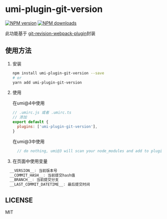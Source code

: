 # umi-plugin-git-version

[![NPM version](https://img.shields.io/npm/v/umi-plugin-git-version.svg?style=flat)](https://npmjs.org/package/umi-plugin-git-version)
[![NPM downloads](http://img.shields.io/npm/dm/umi-plugin-git-version.svg?style=flat)](https://npmjs.org/package/umi-plugin-git-version)

此功能基于 [git-revision-webpack-plugin](https://github.com/pirelenito/git-revision-webpack-plugin)封装

## 使用方法

1. 安装

   ```bash
   npm install umi-plugin-git-version --save
   # or
   yarn add umi-plugin-git-version
   ```

2. 使用

    在umi@4中使用

   ```javascript
   // .umirc.js 或者 .umirc.ts
   // 添加
   export default {
     plugins: ['umi-plugin-git-version'],
   }
   ```
    在umi@3中使用

    ```javascript
      // do nothing, umi@3 will scan your node_modules and add to plugins
    ```

3. 在页面中使用变量

```javascript
  __VERSION__: 当前版本号
  __COMMIT_HASH__: 当前提交hash值
  __BRANCH__: 当前提交分支
  __LAST_COMMIT_DATETIME__: 最后提交时间
```

## LICENSE

MIT
